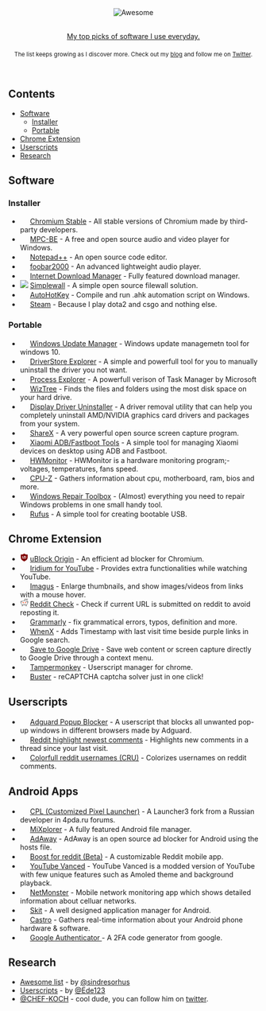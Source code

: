 <div align="center">
	<img src="https://azimstech.github.io/img/new-cover.png" alt="Awesome">
	<br>
	<br>
	<p>
		<a href="https://www.azimstech.github.io">My top picks of software I use everyday.</a>
	</p>
	
</div>

<!--
<p align="center">
	<b>✨ Prelaunching the <a href="https://awesomeweekly.co">Awesome Weekly</a> newsletter! ✨</b>
	<b> Vote it up on <a href="https://www.producthunt.com/posts/awesome-weekly">Product Hunt</a></b>
</p>

<br>
-->

<!--
<p align="center">
	<a href="awesome.md">Homepage</a>&nbsp;&nbsp;&nbsp;
	<a href="contributing.md">List repo</a>&nbsp;&nbsp;&nbsp;
	<a href="create-list.md">Creating a list</a>&nbsp;&nbsp;&nbsp;
	<a href="https://twitter.com/AzimsLives">Twitter</a>&nbsp;&nbsp;&nbsp;
	<a href="https://www.github.com/AzimsTech">GitHub</a>
</p>

<br>
-->

<p align="center">
	<sub>The list keeps growing as I discover more. Check out my <a href="https://azimstech.github.io">blog</a> and follow me on <a href="https://twitter.com/azimslives">Twitter</a>.</sub>
</p>
<br>


## Contents

- [Software](#software)
	- [Installer](#installer)
	- [Portable](#portable)
- [Chrome Extension](#chrome-extension)
- [Userscripts](#userscripts)
- [Research](#research)

## Software


### Installer

- <img src="https://chromium.woolyss.com/logo.png" width="16px" height="16px"> [Chromium Stable](https://chromium.woolyss.com/#windows-64-bit-stable-nik) - All stable versions of Chromium made by third-party developers.
- <img src="https://a.fsdn.com/allura/p/mpcbe/icon?1548646911?&w=90" width="16px" height="16px"> [MPC-BE](https://sourceforge.net/projects/mpcbe/) - A free and open source audio and video player for Windows.
- <img src="https://notepad-plus-plus.org/assets/images/favicon.ico" width="16px" height="16px"> [Notepad++](https://notepad-plus-plus.org/download/v7.6.2.html) - An open source code editor.
- <img src="https://www.foobar2000.org/favicon.ico" width="16px" height="16px"> [foobar2000](https://www.foobar2000.org/download) - An advanced lightweight audio player.
- <img src="http://s2.googleusercontent.com/s2/favicons?domain_url=https://www.internetdownloadmanager.com/" width="16px" height="16px"> [Internet Download Manager](https://www.internetdownloadmanager.com/download.html) - Fully featured download manager.
- <img src="https://raw.githubusercontent.com/henrypp/simplewall/master/src/res/100.ico" height="16px"> [Simplewall](https://github.com/henrypp/simplewall/releases) - A simple open source filewall solution.
- <img src="http://s2.googleusercontent.com/s2/favicons?domain_url=https://www.autohotkey.com" width="16px" height="16px"> [AutoHotKey](https://www.autohotkey.com/download/) - Compile and run .ahk automation script on Windows.
- <img src="http://s2.googleusercontent.com/s2/favicons?domain_url=https://store.steampowered.com" width="16px" height="16px"> [Steam](https://store.steampowered.com/about/) - Because I play dota2 and csgo and nothing else.

### Portable

- <img src="https://raw.githubusercontent.com/DavidXanatos/wumgr/master/wumgr/wu.ico" width="16px" height="16px"> [Windows Update Manager](https://github.com/DavidXanatos/wumgr/releases) - Windows update managemetn tool for windows 10.
- <img src="https://raw.githubusercontent.com/lostindark/DriverStoreExplorer/master/Rapr/icon.ico" width="16px" height="16px"> [DriverStore Explorer](https://github.com/lostindark/DriverStoreExplorer) - A simple and powerfull tool for you to manually uninstall the driver you not want.
- <img src="https://raw.githubusercontent.com/maciakl/Setup-Assistant/master/icons/new/procexp.ico" width="16px" height="16px"> [Process Explorer](https://docs.microsoft.com/en-us/sysinternals/downloads/process-explorer) - A powerfull verison of Task Manager by Microsoft
- <img src="https://antibody-software.com/images/wiztreeicon80x80.png" width="16px" height="16px"> [WizTree](https://antibody-software.com/web/software/software/wiztree-finds-the-files-and-folders-using-the-most-disk-space-on-your-hard-drive/) - Finds the files and folders using the most disk space on your hard drive.
- <img src="https://raw.githubusercontent.com/Wagnard/display-drivers-uninstaller/WPF/display-driver-uninstaller/Display%20Driver%20Uninstaller/Resources/DDU.ico" width="16px" height="16px"> [Display Driver Uninstaller](https://www.guru3d.com/files-details/display-driver-uninstaller-download.html) - A driver removal utility that can help you completely uninstall AMD/NVIDIA graphics card drivers and packages from your system.
- <img src="http://s2.googleusercontent.com/s2/favicons?domain_url=https://getsharex.com/" width="16px" height="16px"> [ShareX](https://github.com/ShareX/ShareX/releases) - A very powerful open source screen capture program.
- <img src="https://raw.githubusercontent.com/Saki-EU/XiaomiADBFastbootTools/master/src/main/resources/icon.png" width="16px" height="16px"> [Xiaomi ADB/Fastboot Tools](https://github.com/Saki-EU/XiaomiADBFastbootTools/releases) - A simple tool for managing Xiaomi devices on desktop using ADB and Fastboot.
- <img src="https://www.cpuid.com/medias/images/softwares/hwmonitor.svg" width="16px" height="16px"> [HWMonitor](https://www.cpuid.com/softwares/hwmonitor.html) - HWMonitor is a hardware monitoring program;- voltages, temperatures, fans speed.
- <img src="https://www.cpuid.com/medias/images/softwares/cpu-z.svg" width="16px" height="16px"> [CPU-Z](https://www.cpuid.com/softwares/cpu-z.html) - Gathers information about cpu, motherboard, ram, bios and more.
- <img src="http://s2.googleusercontent.com/s2/favicons?domain_url=https://windows-repair-toolbox.com/" width="16px" height="16px"> [Windows Repair Toolbox](https://windows-repair-toolbox.com/) - (Almost) everything you need to repair Windows problems in one small handy tool.
- <img src="https://raw.githubusercontent.com/pbatard/rufus/master/res/icons/rufus-128.png" width="16px" height="16px"> [Rufus](https://github.com/pbatard/rufus) - A simple tool for creating bootable USB.



## Chrome Extension

- <img src="https://raw.githubusercontent.com/gorhill/uBlock/master/src/img/icon_128.png" width="16px" height="16px"> [uBlock Origin](https://chrome.google.com/webstore/detail/ublock-origin/cjpalhdlnbpafiamejdnhcphjbkeiagm) - An efficient ad blocker for Chromium.
- <img src="https://raw.githubusercontent.com/ParticleCore/Iridium/master/src/Webextension/icons/128.png" width="16px" height="16px"> [Iridium for YouTube](https://chrome.google.com/webstore/detail/iridium-for-youtube/gbjmgndncjkjfcnpfhgidhbgokofegbl) - Provides extra functionalities while watching YouTube.
- <img src="https://raw.githubusercontent.com/Zren/chrome-extension-imagus/community/icon.png" width="16px" height="16px"> [Imagus](https://chrome.google.com/webstore/detail/imagus/immpkjjlgappgfkkfieppnmlhakdmaab?hl=en) - Enlarge thumbnails, and show images/videos from links with a mouse hover.
- <img src="https://raw.githubusercontent.com/hsbakshi/reddit-check/master/images/alien38.png" width="16px" height="16px"> [Reddit Check](https://chrome.google.com/webstore/detail/reddit-check/mllceaiaedaingchlgolnfiibippgkmj) - Check if current URL is submitted on reddit to avoid reposting it.
- <img src="http://s2.googleusercontent.com/s2/favicons?domain_url=https://www.grammarly.com/" width="16px" height="16px"> [Grammarly](https://chrome.google.com/webstore/detail/grammarly-for-chrome/kbfnbcaeplbcioakkpcpgfkobkghlhen) - fix grammatical errors, typos, definition and more.
- <img src="http://s2.googleusercontent.com/s2/favicons?domain_url=https://www.whenx.io/" width="16px" height="16px"> [WhenX](https://chrome.google.com/webstore/detail/whenx-organize-your-googl/dgafcidlgmbcehokgdeghmfnbpbfhihh) - Adds Timestamp with last visit time beside purple links in Google search.
- <img src="http://s2.googleusercontent.com/s2/favicons?domain_url=https://www.google.com/drive/" width="16px" height="16px"> [Save to Google Drive](https://chrome.google.com/webstore/detail/save-to-google-drive/gmbmikajjgmnabiglmofipeabaddhgne) - Save web content or screen capture directly to Google Drive through a context menu.
- <img src="http://s2.googleusercontent.com/s2/favicons?domain_url=http://tampermonkey.net/" width="16px" height="16px"> [Tampermonkey](https://chrome.google.com/webstore/detail/tampermonkey/dhdgffkkebhmkfjojejmpbldmpobfkfo?hl=en) - Userscript manager for chrome.
- <img src="https://i.imgur.com/4DvR5ip.png" width="16px" height="16px"> [Buster](https://chrome.google.com/webstore/detail/buster-captcha-solver-for/mpbjkejclgfgadiemmefgebjfooflfhl) - reCAPTCHA captcha solver just in one click!

## Userscripts
- <img src="https://cdn.adguard.com/public/Userscripts/AdguardPopupBlocker/2.5/assets/128.png" width="16px" height="16px"> [Adguard Popup Blocker](https://github.com/AdguardTeam/PopupBlocker) - A userscript that blocks all unwanted pop-up windows in different browsers made by Adguard.
- <img src="http://s2.googleusercontent.com/s2/favicons?domain_url=https://www.reddit.com" width="16px" height="16px"> [Reddit highlight newest comments](https://greasyfork.org/en/scripts/1868-reddit-highlight-newest-comments) - Highlights new comments in a thread since your last visit.
- <img src="http://s2.googleusercontent.com/s2/favicons?domain_url=https://www.reddit.com" width="16px" height="16px"> [Colorfull reddit usernames (CRU)](https://greasyfork.org/en/scripts/757-colorfull-reddit-usernames-cru) - Colorizes usernames on reddit comments.

## Android Apps
- <img src="https://lh3.googleusercontent.com/-ISn3ZUVPTDFLogmmQAhmkVeLj6V6m5bmLAHu0IrS_ZmNwgRDIiVZLZI4-bxppjd-BtT=s180-rw" width="16px" height="16px"> [CPL (Customized Pixel Launcher)](https://play.google.com/store/apps/details?id=ru.whatau.cpl) - A Launcher3 fork from a Russian developer in 4pda.ru forums.
- <img src="https://labs-public-dl.xda-cdn.com/images/137bc806-f19f-4579-8213-f94d9efb93da.png" width="16px" height="16px"> [MiXplorer](https://mixplorer.com/) - A fully featured Android file manager.
- <img src="https://f-droid.org/repo/org.adaway/en/icon.png" width="16px" height="16px"> [AdAway](https://f-droid.org/packages/org.adaway/) - AdAway is an open source ad blocker for Android using the hosts file.
- <img src="https://lh3.googleusercontent.com/GF71STDEmTKhbEexCYbePXAjYym_ee8E6WR7_R8jr5_Xf10jfL0Kibkjfl33zDrJBw=s180-rw" width="16px" height="16px"> [Boost for reddit (Beta)](https://play.google.com/store/apps/details?id=com.rubenmayayo.reddit&hl=en) - A customizable Reddit mobile app.
- <img src="ttp://s2.googleusercontent.com/s2/favicons?domain_url=https://www.vanced.app" width="16px" height="16px"> [YouTube Vanced](https://vanced.app/) - YouTube Vanced is a modded version of YouTube with few unique features such as Amoled theme and background playback.
- <img src="https://lh3.googleusercontent.com/gRRCR6kTFi0kYQH2Gj6L5iAhJS0gUA034AbcRmVipwHL1a_OhvvhMF1UzCWWVo0SDCKS=s180-rw" width="16px" height="16px"> [NetMonster](https://play.google.com/store/apps/details?id=cz.mroczis.netmonster) -  Mobile network monitoring app which shows detailed information about celluar networks.
- <img src="https://lh3.googleusercontent.com/XDUGlucYcWXmC5i_0CT6VKsXWSIf7DKbI4eVhFJnBa35tK6DtdpoE9tD4J9baKaP7w=s180-rw" width="16px" height="16px"> [Skit](https://play.google.com/store/apps/details?id=com.pavelrekun.skit) - A well designed application manager for Android.
- <img src="https://lh3.googleusercontent.com/1TanYJs_HlZ0g_MczOnWeY4JBljwYxpfM_DIihOHjF45A6S83RzAxUgui1wy2E3M1Q=s180-rw" width="16px" height="16px"> [Castro](https://play.google.com/store/apps/details?id=com.itemstudio.castro) - Gathers real-time information about your Android phone hardware & software.
- <img src="https://lh3.googleusercontent.com/HPc5gptPzRw3wFhJE1ZCnTqlvEvuVFBAsV9etfouOhdRbkp-zNtYTzKUmUVPERSZ_lAL=s180-rw" width="16px" height="16px"> [Google Authenticator
](https://play.google.com/store/apps/details?id=com.google.android.apps.authenticator2) - A  2FA code generator from google.

## Research
- [Awesome list](https://github.com/sindresorhus/awesome#readme) - by [@sindresorhus](https://github.com/sindresorhus)
- [Userscripts](https://github.com/Ede123/userscripts) - by [@Ede123](https://twitter.com/Ede123)
- [@CHEF-KOCH](https://github.com/CHEF-KOCH) - cool dude, you can follow him on [twitter](https://twitter.com/CKsTechNews).

